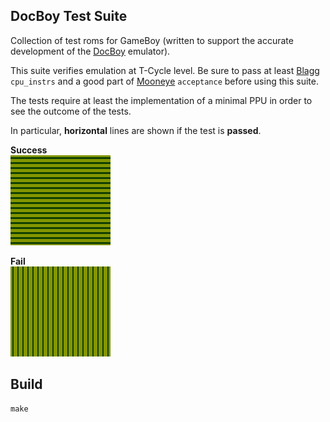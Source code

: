 ## DocBoy Test Suite

Collection of test roms for GameBoy (written to support the accurate development
of the [DocBoy](https://github.com/Docheinstein/docboy) emulator).

This suite verifies emulation at T-Cycle level.
Be sure to pass at least [Blagg](https://github.com/retrio/gb-test-roms) `cpu_instrs` and a good part of [Mooneye](https://github.com/Gekkio/mooneye-test-suite) `acceptance` before using this suite.

The tests require at least the implementation of a minimal PPU in order to see the outcome of the tests.

In particular, **horizontal** lines are shown if the test is **passed**.

**Success**\
![Success](images/success.png)

**Fail**\
![Fail](images/fail.png)
## Build

```
make
```